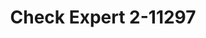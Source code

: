 ---
f_zip-code: 94401
f_state-code: CA
title: Check Expert 2-11297
f_phone: 650-548-9714
f_city-only: San Mateo
f_address: 505 E 4th Ave San Mateo
f_location-unique-id: '11297'
slug: check-expert-2-11297
updated-on: '2024-05-30T13:46:58.046Z'
created-on: '2024-05-30T13:36:59.803Z'
published-on: '2024-05-30T13:54:32.469Z'
f_city-state: cms/city/san-mateo-ca.md
f_company: cms/company/check-expert-2.md
f_state: cms/state/california.md
layout: '[payday-loan].html'
tags: payday-loan
---